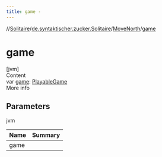 ```yaml
---
title: game -
---
```

//[Solitaire](../../index.md)/[de.syntaktischer.zucker.Solitaire](../index.md)/[MoveNorth](index.md)/[game](game.md)



# game  
[jvm]  
Content  
var [game](game.md): [PlayableGame](../-playable-game/index.md)  
More info  


## Parameters  
  
jvm  
  
|  Name|  Summary| 
|---|---|
| <a name="de.syntaktischer.zucker.Solitaire/MoveNorth/game/#/PointingToDeclaration/"></a>game| <a name="de.syntaktischer.zucker.Solitaire/MoveNorth/game/#/PointingToDeclaration/"></a>
  
  



